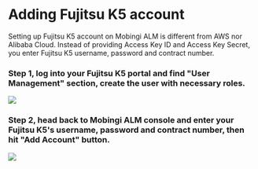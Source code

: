 # Adding Fujitsu K5 account

Setting up Fujitsu K5 account on Mobingi ALM is different from AWS nor Alibaba Cloud. Instead of providing Access Key ID and Access Key Secret, you enter Fujitsu K5 username, password and contract number.

### **Step 1, log into your Fujitsu K5 portal and find "User Management" section, create the user with necessary roles.**

![](https://learn-cdn.mobingi.com/images/setup-k5-account2.png)

### **Step 2, head back to Mobingi ALM console and enter your Fujitsu K5's username, password and contract number, then hit "Add Account" button.**

![](https://learn-cdn.mobingi.com/images/setup-k5-account1.png)

